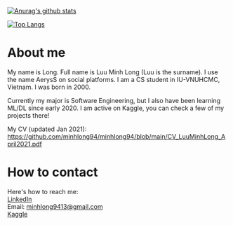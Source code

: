 [![Anurag's github stats](https://github-readme-stats.vercel.app/api?username=minhlong94&count_private=true)](https://github.com/anuraghazra/github-readme-stats)

[![Top Langs](https://github-readme-stats.vercel.app/api/top-langs/?username=minhlong94&layout=compact&exclude_repo=machine-learning,fastpageblog)](https://github.com/anuraghazra/github-readme-stats)
# About me
My name is Long. Full name is Luu Minh Long (Luu is the surname). I use the name AerysS on social platforms. I am a CS student in IU-VNUHCMC, Vietnam. I was born in 2000.

Currently my major is Software Engineering, but I also have been learning ML/DL since early 2020. I am active on Kaggle, you can check a few of my projects there!

My CV (updated Jan 2021): https://github.com/minhlong94/minhlong94/blob/main/CV_LuuMinhLong_April2021.pdf

# How to contact
Here's how to reach me:  
[LinkedIn](https://www.linkedin.com/in/minh-long-luu/)  
Email: <minhlong9413@gmail.com>  
[Kaggle](https://www.kaggle.com/aeryss)  

